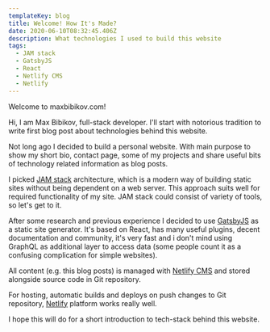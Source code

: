 ```yaml
---
templateKey: blog
title: Welcome! How It's Made?
date: 2020-06-10T08:32:45.406Z
description: What technologies I used to build this website
tags:
  - JAM stack
  - GatsbyJS
  - React
  - Netlify CMS
  - Netlify
---
```

Welcome to maxbibikov.com!

Hi, I am Max Bibikov, full-stack developer. I'll start with notorious tradition to write first blog post about technologies behind this website.

Not long ago I decided to build a personal website. With main purpose to show my short bio, contact page, some of my projects and share useful bits of technology related information as blog posts.

 I picked [JAM stack](https://jamstack.org/) architecture, which is a modern way of building static sites without being dependent on a web server. This approach suits well for required functionality of my site. JAM stack could consist of variety of tools, so let's get to it.

 After some research and previous experience I decided to use [GatsbyJS](https://www.gatsbyjs.org/) as a static site generator. It's based on React, has many useful plugins, decent documentation and community, it's very fast and i don't mind using GraphQL as additional layer to access data (some people count it as a confusing complication for simple websites).

All content (e.g. this blog posts) is managed with [Netlify CMS](https://www.netlifycms.org/) and stored alongside source code in Git repository.

[](https://www.netlify.com/)For hosting, automatic builds and deploys on push changes to Git repository, [Netlify](https://www.netlify.com/) platform works really well.

I hope this will do for a short introduction to tech-stack behind this website.